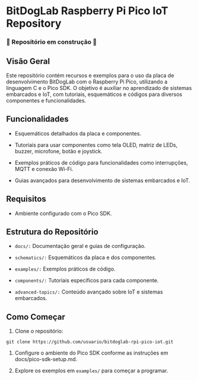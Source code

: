 # BitDogLab Raspberry Pi Pico IoT Repository

### :construction: Repositório em construção :construction:

## Visão Geral

Este repositório contém recursos e exemplos para o uso da placa de desenvolvimento BitDogLab com o Raspberry Pi Pico, utilizando a linguagem C e o Pico SDK. O objetivo é auxiliar no aprendizado de sistemas embarcados e IoT, com tutoriais, esquemáticos e códigos para diversos componentes e funcionalidades.

## Funcionalidades

- Esquemáticos detalhados da placa e componentes.

- Tutoriais para usar componentes como tela OLED, matriz de LEDs, buzzer, microfone, botão e joystick.

- Exemplos práticos de código para funcionalidades como interrupções, MQTT e conexão Wi-Fi.

- Guias avançados para desenvolvimento de sistemas embarcados e IoT.

## Requisitos

- Ambiente configurado com o Pico SDK.

## Estrutura do Repositório

- ```docs/:``` Documentação geral e guias de configuração.

- ```schematics/:``` Esquemáticos da placa e dos componentes.

- ```examples/:``` Exemplos práticos de código.

- ```components/:``` Tutoriais específicos para cada componente.

- ```advanced-topics/:``` Conteúdo avançado sobre IoT e sistemas embarcados.

## Como Começar

1. Clone o repositório:

```
git clone https://github.com/usuario/bitdoglab-rpi-pico-iot.git
```

1. Configure o ambiente do Pico SDK conforme as instruções em docs/pico-sdk-setup.md.

1. Explore os exemplos em ```examples/``` para começar a programar.